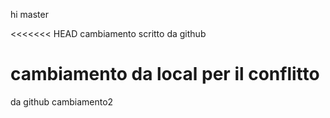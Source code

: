 hi master

<<<<<<< HEAD
cambiamento scritto da github

cambiamento da local per il conflitto
=======

da github
cambiamento2
